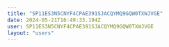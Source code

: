 ```yaml
---
title: "SP11ES3N5CNYF4CPAE391SJACQYMQ9GQW0TXWJVGE"
date: 2024-05-21T16:49:33.194Z
user: SP11ES3N5CNYF4CPAE391SJACQYMQ9GQW0TXWJVGE
layout: "users"
---
```

    